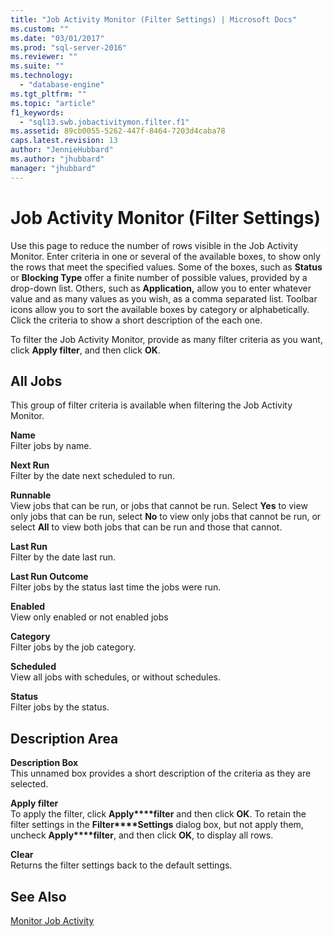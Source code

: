 ```yaml
---
title: "Job Activity Monitor (Filter Settings) | Microsoft Docs"
ms.custom: ""
ms.date: "03/01/2017"
ms.prod: "sql-server-2016"
ms.reviewer: ""
ms.suite: ""
ms.technology: 
  - "database-engine"
ms.tgt_pltfrm: ""
ms.topic: "article"
f1_keywords: 
  - "sql13.swb.jobactivitymon.filter.f1"
ms.assetid: 89cb0055-5262-447f-8464-7203d4caba78
caps.latest.revision: 13
author: "JennieHubbard"
ms.author: "jhubbard"
manager: "jhubbard"
---
```

# Job Activity Monitor (Filter Settings)
  Use this page to reduce the number of rows visible in the Job Activity Monitor. Enter criteria in one or several of the available boxes, to show only the rows that meet the specified values. Some of the boxes, such as **Status** or **Blocking Type** offer a finite number of possible values, provided by a drop-down list. Others, such as **Application,** allow you to enter whatever value and as many values as you wish, as a comma separated list. Toolbar icons allow you to sort the available boxes by category or alphabetically. Click the criteria to show a short description of the each one.  
  
 To filter the Job Activity Monitor, provide as many filter criteria as you want, click **Apply filter**, and then click **OK**.  
  
## All Jobs  
 This group of filter criteria is available when filtering the Job Activity Monitor.  
  
 **Name**  
 Filter jobs by name.  
  
 **Next Run**  
 Filter by the date next scheduled to run.  
  
 **Runnable**  
 View jobs that can be run, or jobs that cannot be run. Select **Yes** to view only jobs that can be run, select **No** to view only jobs that cannot be run, or select **All** to view both jobs that can be run and those that cannot.  
  
 **Last Run**  
 Filter by the date last run.  
  
 **Last Run Outcome**  
 Filter jobs by the status last time the jobs were run.  
  
 **Enabled**  
 View only enabled or not enabled jobs  
  
 **Category**  
 Filter jobs by the job category.  
  
 **Scheduled**  
 View all jobs with schedules, or without schedules.  
  
 **Status**  
 Filter jobs by the status.  
  
## Description Area  
 **Description Box**  
 This unnamed box provides a short description of the criteria as they are selected.  
  
 **Apply filter**  
 To apply the filter, click **Apply****filter** and then click **OK**. To retain the filter settings in the **Filter****Settings** dialog box, but not apply them, uncheck **Apply****filter**, and then click **OK**, to display all rows.  
  
 **Clear**  
 Returns the filter settings back to the default settings.  
  
## See Also  
 [Monitor Job Activity](http://msdn.microsoft.com/library/71cb432b-631d-4b8b-9965-e731b3d8266d)  
  
  